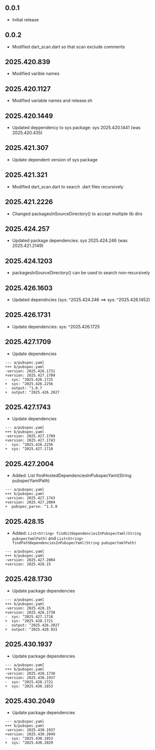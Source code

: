 ## 0.0.1

- Initial release

## 0.0.2

- Modified dart_scan.dart so that scan exclude comments

## 2025.420.839

- Modified varible names

## 2025.420.1127

- Modified variable names and release.sh

## 2025.420.1449

- Updated deppendency to sys package: sys 2025.420.1441 (was 2025.420.435)

## 2025.421.307

- Update dependent version of sys package

## 2025.421.321

- Modified dart_scan.dart to search .dart files recursively

## 2025.421.2226

- Changed packagesInSourceDirectory() to accept multiple lib dirs

## 2025.424.257

- Updated package dependencies: sys 2025.424.246 (was 2025.421.2149)

## 2025.424.1203

- packagesInSourceDirectory() can be used to search non-recursively

## 2025.426.1603

- Updated dependncies (sys: ^2025.424.246 ==> sys: ^2025.426.1452)

## 2025.426.1731

- Update dependencies: sys: ^2025.426.1725

## 2025.427.1709

- Update dependencies

```
--- a/pubspec.yaml
+++ b/pubspec.yaml
-version: 2025.426.1731
+version: 2025.427.1709
-  sys: ^2025.426.1725
+  sys: ^2025.426.2256
-  output: ^1.0.7
+  output: ^2025.426.2027
```

## 2025.427.1743

- Update dependencies

```
--- a/pubspec.yaml
+++ b/pubspec.yaml
-version: 2025.427.1709
+version: 2025.427.1743
-  sys: ^2025.426.2256
+  sys: ^2025.427.1718
```

## 2025.427.2004

- Added: List<String> findHostedDependenciesInPubspecYaml(String pubspecYamlPath)

```
--- a/pubspec.yaml
+++ b/pubspec.yaml
-version: 2025.427.1743
+version: 2025.427.2004
+  pubspec_parse: ^1.5.0
```

## 2025.428.15

- Added: `List<String> findGitDependenciesInPubspecYaml(String pubspecYamlPath)` and `List<String> findPathDependenciesInPubspecYaml(String pubspecYamlPath)`

```
--- a/pubspec.yaml
+++ b/pubspec.yaml
-version: 2025.427.2004
+version: 2025.428.15
```

## 2025.428.1730

- Update package dependencies

```
--- a/pubspec.yaml
+++ b/pubspec.yaml
-version: 2025.428.15
+version: 2025.428.1730
-  sys: ^2025.427.1718
+  sys: ^2025.428.1721
-  output: ^2025.426.2027
+  output: ^2025.428.931
```

## 2025.430.1937

- Update package dependencies

```
--- a/pubspec.yaml
+++ b/pubspec.yaml
-version: 2025.428.1730
+version: 2025.430.1937
-  sys: ^2025.428.1721
+  sys: ^2025.430.1853
```

## 2025.430.2049

- Update package dependencies

```
--- a/pubspec.yaml
+++ b/pubspec.yaml
-version: 2025.430.1937
+version: 2025.430.2049
-  sys: ^2025.430.1853
+  sys: ^2025.430.2029
```
